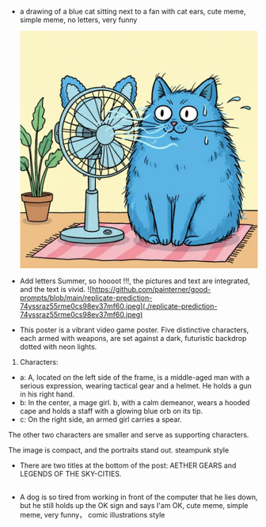 * a drawing of a blue cat sitting next to a fan with cat ears, cute meme, simple meme, no letters, very funny

  ![replicate-prediction-nnwxjp14w1rm80cs987rkx84y0.jpeg](./replicate-prediction-nnwxjp14w1rm80cs987rkx84y0.jpeg)

* Add letters Summer, so hoooot !!!, the pictures and text are integrated, and the text is vivid.
![https://github.com/painterner/good-prompts/blob/main/replicate-prediction-74yssraz55rme0cs98ev37mf60.jpeg](./replicate-prediction-74yssraz55rme0cs98ev37mf60.jpeg)

* This poster is a vibrant video game poster. Five distinctive characters, each armed with weapons, are set against a dark, futuristic backdrop dotted with neon lights.

1. Characters:
- a: A, located on the left side of the frame, is a middle-aged man with a serious expression, wearing tactical gear and a helmet. He holds a gun in his right hand.
- b: In the center, a mage girl. b, with a calm demeanor, wears a hooded cape and holds a staff with a glowing blue orb on its tip.
- c: On the right side, an armed girl carries a spear.

The other two characters are smaller and serve as supporting characters.

The image is compact, and the portraits stand out.
steampunk style



* There are two titles at the bottom of the post: AETHER GEARS and LEGENDS OF THE SKY-CITIES.
  


## 
* A dog is so tired from working in front of the computer that he lies down, but he still holds up the OK sign and says I'am OK, cute meme, simple meme, very funny， comic illustrations style
